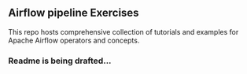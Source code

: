 ## Airflow pipeline Exercises

This repo hosts comprehensive collection of tutorials and examples for Apache Airflow operators and concepts.

### Readme is being drafted...
